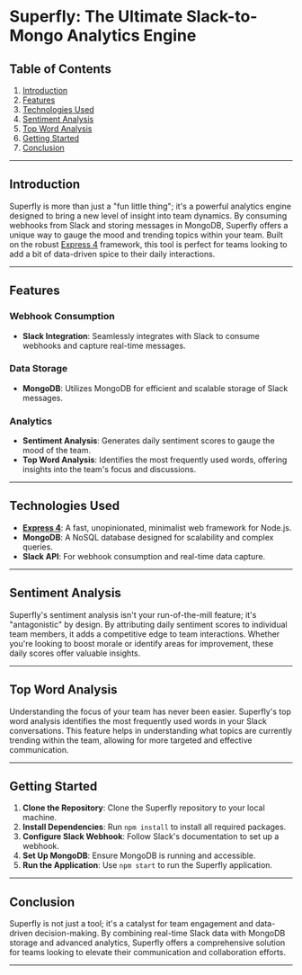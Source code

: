# Superfly: The Ultimate Slack-to-Mongo Analytics Engine

## Table of Contents
1. [Introduction](#introduction)
2. [Features](#features)
3. [Technologies Used](#technologies-used)
4. [Sentiment Analysis](#sentiment-analysis)
5. [Top Word Analysis](#top-word-analysis)
6. [Getting Started](#getting-started)
7. [Conclusion](#conclusion)

---

## Introduction

Superfly is more than just a "fun little thing"; it's a powerful analytics engine designed to bring a new level of insight into team dynamics. By consuming webhooks from Slack and storing messages in MongoDB, Superfly offers a unique way to gauge the mood and trending topics within your team. Built on the robust [Express 4](http://expressjs.com/) framework, this tool is perfect for teams looking to add a bit of data-driven spice to their daily interactions.

---

## Features

### Webhook Consumption
- **Slack Integration**: Seamlessly integrates with Slack to consume webhooks and capture real-time messages.

### Data Storage
- **MongoDB**: Utilizes MongoDB for efficient and scalable storage of Slack messages.

### Analytics
- **Sentiment Analysis**: Generates daily sentiment scores to gauge the mood of the team.
- **Top Word Analysis**: Identifies the most frequently used words, offering insights into the team's focus and discussions.

---

## Technologies Used

- **[Express 4](http://expressjs.com/)**: A fast, unopinionated, minimalist web framework for Node.js.
- **MongoDB**: A NoSQL database designed for scalability and complex queries.
- **Slack API**: For webhook consumption and real-time data capture.

---

## Sentiment Analysis

Superfly's sentiment analysis isn't your run-of-the-mill feature; it's "antagonistic" by design. By attributing daily sentiment scores to individual team members, it adds a competitive edge to team interactions. Whether you're looking to boost morale or identify areas for improvement, these daily scores offer valuable insights.

---

## Top Word Analysis

Understanding the focus of your team has never been easier. Superfly's top word analysis identifies the most frequently used words in your Slack conversations. This feature helps in understanding what topics are currently trending within the team, allowing for more targeted and effective communication.

---

## Getting Started

1. **Clone the Repository**: Clone the Superfly repository to your local machine.
2. **Install Dependencies**: Run `npm install` to install all required packages.
3. **Configure Slack Webhook**: Follow Slack's documentation to set up a webhook.
4. **Set Up MongoDB**: Ensure MongoDB is running and accessible.
5. **Run the Application**: Use `npm start` to run the Superfly application.

---

## Conclusion

Superfly is not just a tool; it's a catalyst for team engagement and data-driven decision-making. By combining real-time Slack data with MongoDB storage and advanced analytics, Superfly offers a comprehensive solution for teams looking to elevate their communication and collaboration efforts.

---
